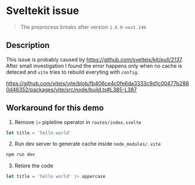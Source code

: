 # Sveltekit issue

> The preprocess breaks after version `1.0.0-next.146`


## Description

This issue is probably caused by https://github.com/sveltejs/kit/pull/2137.
After small investigation I found the error happens only when no cache is
deteced and `vite` tries to rebuild everyting with `config`.

https://github.com/vitejs/vite/blob/fb406ce4c0fe6da3333c9d1c00477b2880d46352/packages/vite/src/node/build.ts#L385-L387

## Workaround for this demo

1. Remove `|>` pipleline operator in `routes/index.svelte`

```js
let title = 'hello world'
```

2. Run dev server to generate cache inside `node_modules/.vite`

```js
npm run dev
```

3. Retore the code

```js
let title = 'hello world' |> uppercase
```
